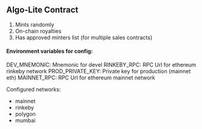 ## Algo-Lite Contract

1. Mints randomly
2. On-chain royalties
3. Has approved minters list (for multiple sales contracts)


#### Environment variables for config:
DEV_MNEMONIC: Mnemonic for devel
RINKEBY_RPC: RPC Url for ethereum rinkeby network
PROD_PRIVATE_KEY: Private key for production (mainnet eth)
MAINNET_RPC: RPC Url for ethereum mainnet network

Configured networks:
- mainnet
- rinkeby
- polygon
- mumbai
